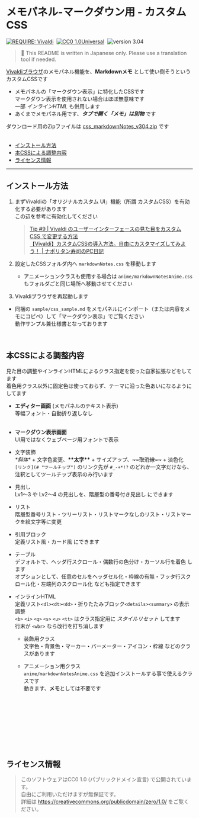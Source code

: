 # メモパネル-マークダウン用 - カスタムCSS
[![REQUIRE: Vivaldi](https://img.shields.io/static/v1?label=vivaldi&message=6.4?&color=ef3939&logo=vivaldi)][vivaldi]&nbsp;
[![CC0 1.0Universal](https://img.shields.io/static/v1?label=license&message=CC0&color=28c)](https://creativecommons.org/publicdomain/zero/1.0/ "CC0 1.0Universal")&nbsp;
![version 3.04](https://img.shields.io/static/v1?label=version&message=3.04&color=2a2 "version: 3.04")&nbsp;
<br/>

[vivaldi]: https://vivaldi.com/ "Powerful. Personal. Private."

> 🍙 This README is written in Japanese only.  Please use a translation tool if needed.  

  [Vivaldiブラウザ][vivaldi]のメモパネル機能を、**Markdownメモ** として使い倒そうというカスタムCSSです  
  * メモパネルの「マークダウン表示」に特化したCSSです  
    マークダウン表示を使用されない場合はほぼ無意味です  
    一部 *インラインHTML* も併用します  
  * あくまでメモパネル用です、***タブで開く「メモ」は別物*** です  

ダウンロード用のZipファイルは [css_markdownNotes_v304.zip](/../../raw/master/.releases/css_markdownNotes_v304.zip) です  
<br/>

- [インストール方法](#インストール方法)  
- [本CSSによる調整内容](#本cssによる調整内容)  
- [ライセンス情報](#ライセンス情報)
- - - - - - - -

## インストール方法
  1. まずVivaldiの「オリジナルカスタム UI」機能（所謂 カスタムCSS）を有効化する必要があります  
     この辺を参考に有効化してください  
     > [Tip \#9 | Vivaldi のユーザーインターフェースの見た目をカスタム CSS で変更する方法](https://vivaldi.com/ja/blog/tips/desktop-tips/tip-9/ "Tip \#9 | Vivaldi Browser")  
     > [【Vivaldi】カスタムCSSの導入方法。自由にカスタマイズしてみよう！ | ナポリタン寿司のPC日記](https://www.naporitansushi.com/vivaldi-css/ "【Vivaldi】カスタムCSSの導入方法。自由にカスタマイズしてみよう！ | ナポリタン寿司のPC日記")  
  
  2. 設定したCSSフォルダ内へ `markdownNotes.css` を移動します  
     - アニメーションクラスも使用する場合は `anime/markdownNotesAnime.css` もフォルダごと同じ場所へ移動させてください
  3. Vivaldiブラウザを再起動します  

  - 同梱の `sample/css_sample.md` をメモパネルにインポート（または内容をメモにコピペ）して「マークダウン表示」でご覧ください  
    動作サンプル兼仕様書となっております  
<br/>


## 本CSSによる調整内容
  見た目の調整やインラインHTMLによるクラス指定を使った自家拡張などをしてます  
  着色用クラス以外に固定色は使っておらず、テーマに沿った色あいになるようにしてます  

- **エディター画面** (メモパネルのテキスト表示)  
  等幅フォント・自動折り返しなし  
  <br/>

- **マークダウン表示画面**  
  UI用ではなくウェブページ用フォントで表示  

- 文字装飾  
  *\*斜体\** + 文字色変更、**\*\*太字\*\*** + サイズアップ、~~\~\~取消線\~\~~~ + 淡色化  
  `[リンク](# "ツールチップ")` のリンク先が `#_-+*!?` のどれか一文字だけなら、注釈としてツールチップ表示のみ行います  

- 見出し  
  Lv1～3 や Lv2～4 の見出しを、階層型の番号付き見出し にできます  

- リスト  
  階層型番号リスト・ツリーリスト・リストマークなしのリスト・リストマークを絵文字等に変更  

- 引用ブロック  
  定義リスト風・カード風 にできます  

- テーブル  
  デフォルトで、ヘッダ行スクロール・偶数行の色分け・カーソル行を着色 します  
  オプションとして、任意のセルをヘッダセル化・枠線の有無・フッタ行スクロール化・左端列のスクロール化 なども指定できます  

- インラインHTML  
  定義リスト`<dl><dt><dd>`・折りたたみブロック`<details><summary>` の表示調整  
  `<b>` `<i>` `<q>` `<s>` `<u>` `<tt>` はクラス指定用に *スタイルリセット* してます  
  行末が `<wbr>` なら改行を打ち消します  

  - 装飾用クラス  
    文字色・背景色・マーカー・バーメーター・アイコン・枠線 などのクラスがあります  

  - アニメーション用クラス  
    `anime/markdownNotesAnime.css` を追加インストールする事で使えるクラスです  
    動きます、**メモ**としては不要です

<br/>
<br/>
<br/>
<br/>
<br/>
<br/>
<br/>
<br/>

## ライセンス情報  
> このソフトウェアはCC0 1.0 (パブリックドメイン宣言) で公開されています。  
> 自由にご利用いただけますが無保証です。  
> 詳細は https://creativecommons.org/publicdomain/zero/1.0/ をご覧ください。  
